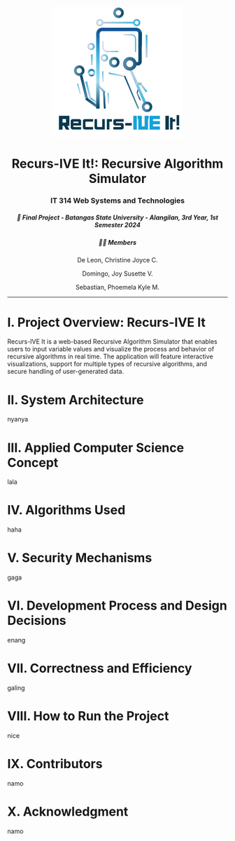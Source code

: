 <p align="center"> 
    <img src="https://github.com/coochill/Recurs-IVE-It/blob/main/logo.png" width="300">
</p>

<h1 align="center">Recurs-IVE It!: Recursive Algorithm Simulator</h1>
<h3 align="center"> IT 314 Web Systems and Technologies</h3>
<h5 align="center"> 📅 Final Project - Batangas State University - Alangilan, 3rd Year, 1st Semester 2024 </h5>

<h5 align="center"> 👩‍💻 Members </h5>
<p align="center">De Leon, Christine Joyce C.</p>
<p align="center">Domingo, Joy Susette V.</p>
<p align="center">Sebastian, Phoemela Kyle M.</p>

---


# I. Project Overview: Recurs-IVE It
Recurs-IVE It is a web-based Recursive Algorithm Simulator that enables users to input variable values and visualize the process and behavior of recursive algorithms in real time. The application will feature interactive visualizations, support for multiple types of recursive algorithms, and secure handling of user-generated data. 

# II. System Architecture
nyanya

# III. Applied Computer Science Concept
lala

# IV. Algorithms Used
haha

# V. Security Mechanisms
gaga

# VI. Development Process and Design Decisions
enang

# VII. Correctness and Efficiency
galing

# VIII. How to Run the Project
nice

# IX. Contributors
namo

# X. Acknowledgment
namo
